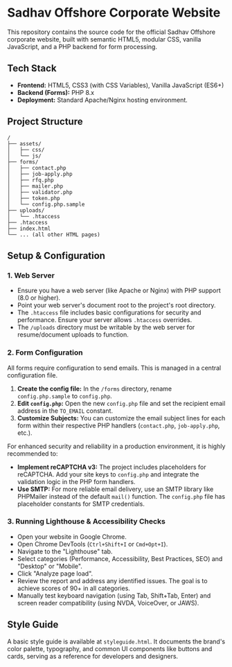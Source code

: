 # Sadhav Offshore Corporate Website

This repository contains the source code for the official Sadhav Offshore corporate website, built with semantic HTML5, modular CSS, vanilla JavaScript, and a PHP backend for form processing.

## Tech Stack

-   **Frontend:** HTML5, CSS3 (with CSS Variables), Vanilla JavaScript (ES6+)
-   **Backend (Forms):** PHP 8.x
-   **Deployment:** Standard Apache/Nginx hosting environment.

## Project Structure

```
/
├── assets/
│   ├── css/
│   └── js/
├── forms/
│   ├── contact.php
│   ├── job-apply.php
│   ├── rfq.php
│   ├── mailer.php
│   ├── validator.php
│   ├── token.php
│   └── config.php.sample
├── uploads/
│   └── .htaccess
├── .htaccess
├── index.html
└── ... (all other HTML pages)
```

## Setup & Configuration

### 1. Web Server

-   Ensure you have a web server (like Apache or Nginx) with PHP support (8.0 or higher).
-   Point your web server's document root to the project's root directory.
-   The `.htaccess` file includes basic configurations for security and performance. Ensure your server allows `.htaccess` overrides.
-   The `/uploads` directory must be writable by the web server for resume/document uploads to function.

### 2. Form Configuration

All forms require configuration to send emails. This is managed in a central configuration file.

1.  **Create the config file:** In the `/forms` directory, rename `config.php.sample` to `config.php`.
2.  **Edit `config.php`:** Open the new `config.php` file and set the recipient email address in the `TO_EMAIL` constant.
3.  **Customize Subjects:** You can customize the email subject lines for each form within their respective PHP handlers (`contact.php`, `job-apply.php`, etc.).

For enhanced security and reliability in a production environment, it is highly recommended to:
-   **Implement reCAPTCHA v3:** The project includes placeholders for reCAPTCHA. Add your site keys to `config.php` and integrate the validation logic in the PHP form handlers.
-   **Use SMTP:** For more reliable email delivery, use an SMTP library like PHPMailer instead of the default `mail()` function. The `config.php` file has placeholder constants for SMTP credentials.

### 3. Running Lighthouse & Accessibility Checks

-   Open your website in Google Chrome.
-   Open Chrome DevTools (`Ctrl+Shift+I` or `Cmd+Opt+I`).
-   Navigate to the "Lighthouse" tab.
-   Select categories (Performance, Accessibility, Best Practices, SEO) and "Desktop" or "Mobile".
-   Click "Analyze page load".
-   Review the report and address any identified issues. The goal is to achieve scores of 90+ in all categories.
-   Manually test keyboard navigation (using Tab, Shift+Tab, Enter) and screen reader compatibility (using NVDA, VoiceOver, or JAWS).

## Style Guide

A basic style guide is available at `styleguide.html`. It documents the brand's color palette, typography, and common UI components like buttons and cards, serving as a reference for developers and designers.
